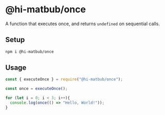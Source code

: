 # @hi-matbub/once

A function that executes once, and returns `undefined` on sequential calls.

## Setup

```sh
npm i @hi-matbub/once
```

## Usage

```js
const { executeOnce } = require("@hi-matbub/once");

const once = executeOnce();

for (let i = 0; i < 3; i++){
  console.log(once(() => "Hello, World!"));
}
```

